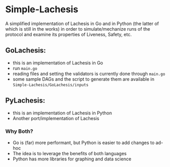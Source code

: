 # Simple-Lachesis

A simplified implementation of Lachesis in Go and in Python (the latter of which is still in the works) in order to simulate/mechanize runs of the protocol and examine its properties of Liveness, Safety, etc. 

## GoLachesis:

-  this is an implementation of Lachesis in Go
-  run `main.go`
-  reading files and setting the validators is currently done through `main.go`
-  some sample DAGs and the script to generate them are available in `Simple-Lachesis/GoLachesis/inputs`

## PyLachesis:

-  this is an implementation of Lachesis in Python
-  Another port/implementation of Lachesis 

### Why Both?

-  Go is (far) more performant, but Python is easier to add changes to ad-hoc
-  The idea is to leverage the benefits of both languages
-  Python has more libraries for graphing and data science
